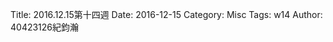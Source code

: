 Title: 2016.12.15第十四週
Date: 2016-12-15
Category: Misc
Tags: w14
Author: 40423126紀鈞瀚

<!-- PELICAN_END_SUMMARY -->
